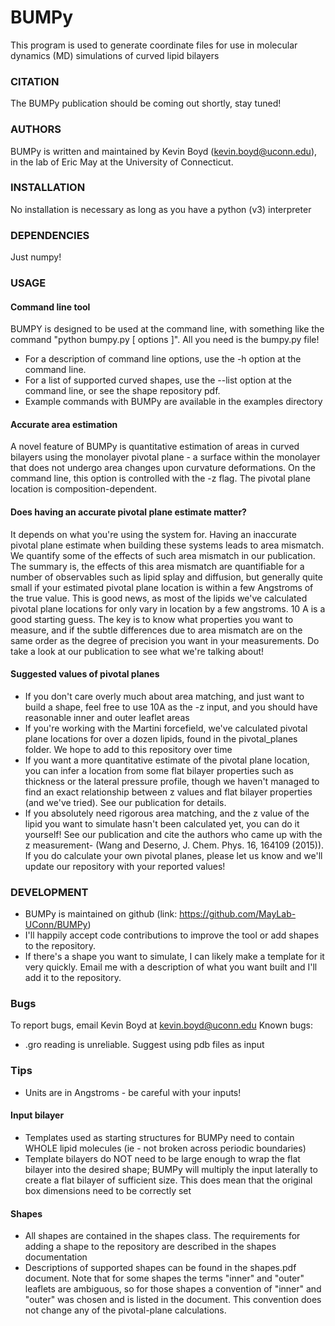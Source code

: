 #			BUMPy

This program is  used to generate coordinate files for use in molecular dynamics (MD) simulations of curved lipid bilayers

### CITATION
The BUMPy publication should be coming out shortly, stay tuned!

### AUTHORS
BUMPy is written and maintained by Kevin Boyd (kevin.boyd@uconn.edu), in the lab of Eric May at the University of Connecticut.

### INSTALLATION
No installation is necessary as long as you have a python (v3) interpreter

### DEPENDENCIES
Just numpy!

### USAGE
#### Command line tool
BUMPY is designed to be used at the command line, with something like the command "python bumpy.py [ options ]". All you
need is the bumpy.py file!
* For a description of command line options, use the -h option at the command line.
* For a list of supported curved shapes, use the --list option at the command line, or see the shape repository pdf.
* Example commands with BUMPy are available in the examples directory
#### Accurate area estimation
A novel feature of BUMPy is quantitative estimation of areas in curved bilayers using the monolayer pivotal plane - a surface
within the monolayer that does not undergo area changes upon curvature deformations. On the command line, this option is
controlled with the -z flag. The pivotal plane location is composition-dependent.
#### Does having an accurate pivotal plane estimate matter?
It depends on what you're using the system for. Having an inaccurate pivotal plane estimate when building these systems
leads to area mismatch. We quantify some of the effects of such area mismatch in our publication. The summary is,
the effects of this area mismatch are quantifiable for a number of observables such as lipid splay and diffusion, but
generally quite small if your estimated pivotal plane location is within a few Angstroms of the true value. This is good
news, as most of the lipids we've calculated pivotal plane locations for only vary in location by a few angstroms. 10 A
is a good starting guess. The key is to know what properties you want to measure, and if the subtle differences due to
area mismatch are on the same order as the degree of precision you want in your measurements. Do take a look at our publication
to see what we're talking about!
#### Suggested values of pivotal planes
* If you don't care overly much about area matching, and just want to build a shape, feel free to use 10A as the -z input,
and you should have reasonable inner and outer leaflet areas
* If you're working with the Martini forcefield, we've calculated pivotal plane locations for over a dozen lipids, found
in the pivotal_planes folder. We hope to add to this repository over time
* If you want a more quantitative estimate of the pivotal plane location, you can infer a location from some flat bilayer
properties such as thickness or the lateral pressure profile, though we haven't managed to find an exact relationship between
z values and flat bilayer properties (and we've tried). See our publication for details.
* If you absolutely need rigorous area matching, and the z value of the lipid you want to simulate hasn't been calculated yet,
you can do it yourself! See our publication and cite the authors who came up with the z measurement- (Wang and Deserno, J. Chem. Phys. 16, 164109 (2015)). If you do calculate your own pivotal planes, please let us know and we'll update our repository with your reported values!

### DEVELOPMENT
* BUMPy is maintained on github (link: https://github.com/MayLab-UConn/BUMPy)
* I'll happily accept code contributions to improve the tool or add shapes to the repository.
* If there's a shape you want to simulate, I can likely make a template for it very quickly. Email me with a description of what you want built and I'll add it to the repository.
### Bugs
To report bugs, email Kevin Boyd at kevin.boyd@uconn.edu
Known bugs:
* .gro reading is unreliable. Suggest using pdb files as input
### Tips
* Units are in Angstroms - be careful with your inputs!
#### Input bilayer
* Templates used as starting structures for BUMPy need to contain WHOLE lipid molecules (ie - not broken across periodic boundaries)
* Template bilayers do NOT need to be large enough to wrap the flat bilayer into the desired shape; BUMPy will multiply the input laterally to create a flat bilayer of sufficient size. This does mean that the original box dimensions need to be correctly set

#### Shapes
* All shapes are contained in the shapes class. The requirements for adding a shape to the repository are described in the shapes documentation
* Descriptions of supported shapes can be found in the shapes.pdf document. Note that for some shapes the terms "inner" and "outer" leaflets are ambiguous, so for those shapes a convention of "inner" and "outer" was chosen and is listed in the document. This convention does not change any of the pivotal-plane calculations.
